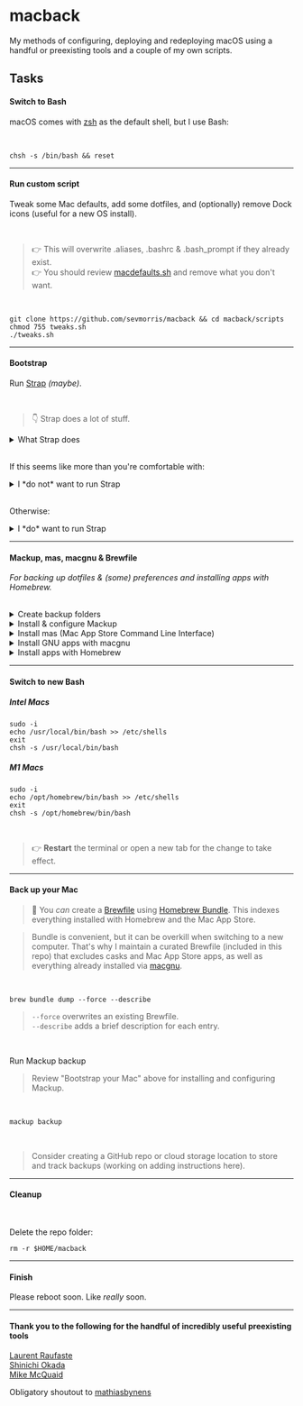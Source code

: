 # macback

My methods of configuring, deploying and redeploying macOS using a handful or preexisting tools and a couple of my own scripts.

## Tasks

#### Switch to Bash

  macOS comes with [zsh](https://support.apple.com/en-us/HT208050) as the default shell, but I use Bash:

  <br>

  ```
  chsh -s /bin/bash && reset
  ```

---
#### Run custom script

Tweak some Mac defaults, add some dotfiles, and (optionally) remove Dock icons (useful for a new OS install).

<br>

> :point_right: This will overwrite .aliases, .bashrc & .bash_prompt if they already exist.<br>
> :point_right: You should review [macdefaults.sh](scripts/macdefaults.sh) and remove what you don't want.

<br>

```
git clone https://github.com/sevmorris/macback && cd macback/scripts
chmod 755 tweaks.sh
./tweaks.sh
```

---
#### Bootstrap


Run [Strap](https://github.com/MikeMcQuaid/strap) *(maybe)*.

<br>

> :point_down: Strap does a lot of stuff.

<details>
  <summary>What Strap does</summary>

<br>

- Disables Java in Safari (for better security)
- Enables the macOS screensaver password immediately (for better security)
- Enables the macOS application firewall (for better security)
- Adds a Found this computer? message to the login screen (for machine recovery)
- Enables full-disk encryption and saves the FileVault Recovery Key to the Desktop (for better security)
- Installs the Xcode Command Line Tools (for compilers and Unix tools)
- Agree to the Xcode license (for using compilers without prompts)
- Installs Homebrew (for installing command-line software)
- Installs Homebrew Bundle (for bundler-like Brewfile support)
- Installs Homebrew Services (for managing Homebrew-installed services)
- Installs Homebrew Cask (for installing graphical software)
- Installs the latest macOS software updates (for better security)
- Installs dotfiles from a user's https://github.com/username/dotfiles repository. If they exist and are executable: runs script/setup to configure the dotfiles and script/strap-after-setup after setting up everything else.
- Installs software from a user's Brewfile in their https://github.com/username/homebrew-brewfile repository or .Brewfile in their home directory.
- A simple web application to set Git's name, email and GitHub token (needs authorised on any organisations you wish to access)
- Idempotent

</details>

<br>

If this seems like more than you're comfortable with:

<details>
  <summary>I *do not* want to run Strap</summary>

---
Install [Homebrew](https://brew.sh/):


```
/bin/bash -c "$(curl -fsSL https://raw.githubusercontent.com/Homebrew/install/HEAD/install.sh)"
```

<br>

Install Xcode Command Line Tools:


```
xcode-select --install
```

</details>

<br>

Otherwise:

<details>
  <summary>I *do* want to run Strap</summary>

---

```
git clone https://github.com/MikeMcQuaid/strap
cd strap
bash bin/strap.sh
```

</details>

---
#### Mackup, mas, macgnu & Brewfile

_For backing up dotfiles & (some) preferences and installing apps with Homebrew._

<br>

<details>
  <summary>Create backup folders</summary>

---

```
mkdir ~/backups && mkdir ~/backups/mackup
```

<br>

</details>

<details>
  <summary>Install & configure Mackup</summary>

---

```
brew install mackup
```

<br>

Create a .cfg file for Mackup:

```
nano ~/.mackup.cfg
```

<br>

Add the following text and save:

```
[storage]
engine = file_system
path = backups
directory = mackup
```

<br>
</details>

<details>
  <summary>Install mas (Mac App Store Command Line Interface)</summary>

---

```
brew install mas
```

<br>

:point_right:  Make sure you're logged into the Mac App Store.

<br>
</details>

<details>
  <summary>Install GNU apps with macgnu</summary>

---
What [macgnu](https://github.com/shinokada/macgnu) does:

- installs missing GNU programs
- updates outdated GNU programs
- replaces pre-installed BSD programs with their preferred GNU implementations

<br>

```
git clone https://github.com/shinokada/macgnu.git
cd macgnu
./macgnu install
```

<br>

</details>
<details>
  <summary>Install apps with Homebrew</summary>

---

This will install everything listed in your Brewfile.

```
brew bundle install
```

> I include a curated [Brewfile](https://github.com/Homebrew/homebrew-bundle) in this repo
> that excludes casks and Mac App Store apps, as well as everything already installed via
> [macgnu](https://github.com/shinokada/macgnu).

<br>

Clean up (using one of the new aliases):

```
cleanbrew
```

</details>
</details>

---
#### Switch to new Bash

##### Intel Macs

```
sudo -i
echo /usr/local/bin/bash >> /etc/shells
exit
chsh -s /usr/local/bin/bash
```

##### M1 Macs

```
sudo -i
echo /opt/homebrew/bin/bash >> /etc/shells
exit
chsh -s /opt/homebrew/bin/bash
```

<br>

> :point_right: **Restart** the terminal or open a new tab for the change to take effect.

---
#### Back up your Mac

> :pushpin: You _can_ create a [Brewfile](https://github.com/Homebrew/homebrew-bundle) using
> [Homebrew Bundle](https://docs.brew.sh/Manpage#bundle-subcommand). This indexes everything
> installed with Homebrew and the Mac App Store.<br>

> Bundle is convenient, but it can be overkill when switching to a new computer.
> That's why I maintain a curated Brewfile (included in this repo) that excludes casks and
> Mac App Store apps, as well as everything already installed via [macgnu](https://github.com/shinokada/macgnu).

<br>

```
brew bundle dump --force --describe
```

> `--force` overwrites an existing Brewfile.<br>
> `--describe` adds a brief description for each entry.

<br>

Run Mackup backup

> Review "Bootstrap your Mac" above for installing and configuring Mackup.

<br>

```
mackup backup
```

<br>

> Consider creating a GitHub repo or cloud storage location to store and track backups (working on adding
> instructions here).

---
#### Cleanup

<br>

Delete the repo folder:

```
rm -r $HOME/macback
```

---
#### Finish

Please reboot soon. Like _really_ soon.


---
#### Thank you to the following for the handful of incredibly useful preexisting tools

[Laurent Raufaste](https://github.com/lra)<br>
[Shinichi Okada](https://github.com/shinokada)<br>
[Mike McQuaid](https://github.com/MikeMcQuaid)<br>

Obligatory shoutout to [mathiasbynens](https://github.com/mathiasbynens/dotfiles/blob/main/.macos)
